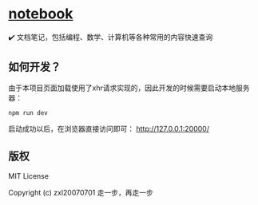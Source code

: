 # [notebook](https://zxl20070701.github.io/notebook)
✔️ 文档笔记，包括编程、数学、计算机等各种常用的内容快速查询

## 如何开发？

由于本项目页面加载使用了xhr请求实现的，因此开发的时候需要启动本地服务器：

```
npm run dev
```

启动成功以后，在浏览器直接访问即可： http://127.0.0.1:20000/

## 版权

MIT License

Copyright (c) zxl20070701 走一步，再走一步